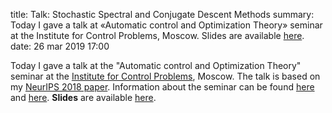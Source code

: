 title: Talk: Stochastic Spectral and Conjugate Descent Methods
summary: Today I gave a talk at «Automatic control and Optimization Theory» seminar at the Institute for Control Problems, Moscow. Slides are available [here](ssd.pdf).
date: 26 mar 2019 17:00

Today I gave a talk at the "Automatic control and Optimization Theory" seminar at the [Institute for Control Problems](https://www.ipu.ru/en), Moscow.
The talk is based on my [NeurIPS 2018 paper](https://papers.nips.cc/paper/7596-stochastic-spectral-and-conjugate-descent-methods).
Information about the seminar can be found [here](http://www.mathnet.ru/php/seminars.phtml?option_lang=rus&presentid=23658) and [here](https://www.ipu.ru/node/50794). **Slides** are available [here](ssd.pdf).